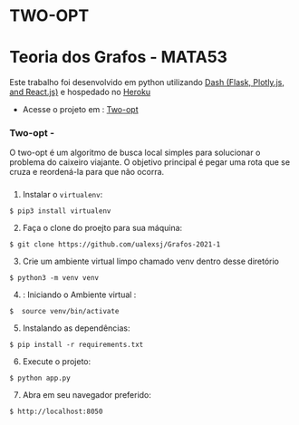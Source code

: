 # TWO-OPT 
# Teoria dos Grafos - MATA53 

Este trabalho foi desenvolvido em python utilizando [Dash (Flask, Plotly.js, and React.js)](https://dash.plotly.com/introduction) e hospedado no [Heroku](https://www.heroku.com)


- Acesse o projeto em : [Two-opt](https://two-opt.herokuapp.com/)

### Two-opt - 

O two-opt é um algoritmo de busca local simples para solucionar o problema do caixeiro viajante. O objetivo principal é pegar uma rota que se cruza e reordená-la para que não ocorra.


### 


1. Instalar o `virtualenv`:
```
$ pip3 install virtualenv
```

2. Faça o clone do proejto para sua máquina:
```
$ git clone https://github.com/ualexsj/Grafos-2021-1
```

3. Crie um ambiente virtual limpo chamado venv dentro desse diretório
```
$ python3 -m venv venv
```

4. : Iniciando o Ambiente virtual :
```
$  source venv/bin/activate
```

5. Instalando as dependências:
```
$ pip install -r requirements.txt
```

6. Execute o projeto:
```
$ python app.py
```

7. Abra em seu navegador preferido:
```
$ http://localhost:8050
```
